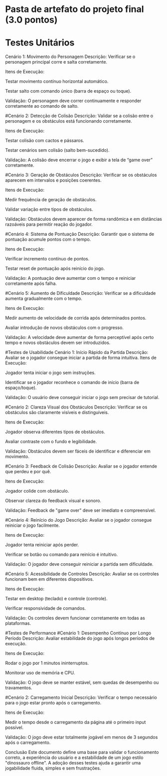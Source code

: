 # Pasta de artefato do projeto final (3.0 pontos)

#  Testes Unitários
Cenário 1: Movimento do Personagem
Descrição: Verificar se o personagem principal corre e salta corretamente.

Itens de Execução:

Testar movimento contínuo horizontal automático.

Testar salto com comando único (barra de espaço ou toque).

Validação: O personagem deve correr continuamente e responder corretamente ao comando de salto.

#Cenário 2: Detecção de Colisão
Descrição: Validar se a colisão entre o personagem e os obstáculos está funcionando corretamente.

Itens de Execução:

Testar colisão com cactos e pássaros.

Testar cenários sem colisão (salto bem-sucedido).

Validação: A colisão deve encerrar o jogo e exibir a tela de “game over” corretamente.

#Cenário 3: Geração de Obstáculos
Descrição: Verificar se os obstáculos aparecem em intervalos e posições coerentes.

Itens de Execução:

Medir frequência de geração de obstáculos.

Validar variação entre tipos de obstáculos.

Validação: Obstáculos devem aparecer de forma randômica e em distâncias razoáveis para permitir reação do jogador.

#Cenário 4: Sistema de Pontuação
Descrição: Garantir que o sistema de pontuação acumule pontos com o tempo.

Itens de Execução:

Verificar incremento contínuo de pontos.

Testar reset de pontuação após reinício do jogo.

Validação: A pontuação deve aumentar com o tempo e reiniciar corretamente após falha.

#Cenário 5: Aumento de Dificuldade
Descrição: Verificar se a dificuldade aumenta gradualmente com o tempo.

Itens de Execução:

Medir aumento de velocidade de corrida após determinados pontos.

Avaliar introdução de novos obstáculos com o progresso.

Validação: A velocidade deve aumentar de forma perceptível após certo tempo e novos obstáculos devem ser introduzidos.


#Testes de Usabilidade
Cenário 1: Início Rápido da Partida
Descrição: Avaliar se o jogador consegue iniciar a partida de forma intuitiva.
Itens de Execução:

Jogador tenta iniciar o jogo sem instruções.

Identificar se o jogador reconhece o comando de início (barra de espaço/toque).

Validação: O usuário deve conseguir iniciar o jogo sem precisar de tutorial.

#Cenário 2: Clareza Visual dos Obstáculos
Descrição: Verificar se os obstáculos são claramente visíveis e distinguíveis.

Itens de Execução:

Jogador observa diferentes tipos de obstáculos.

Avaliar contraste com o fundo e legibilidade.

Validação: Obstáculos devem ser fáceis de identificar e diferenciar em movimento.

#Cenário 3: Feedback de Colisão
Descrição: Avaliar se o jogador entende que perdeu e por quê.

Itens de Execução:

Jogador colide com obstáculo.

Observar clareza do feedback visual e sonoro.

Validação: Feedback de "game over" deve ser imediato e compreensível.

#Cenário 4: Reinício do Jogo
Descrição: Avaliar se o jogador consegue reiniciar o jogo facilmente.

Itens de Execução:

Jogador tenta reiniciar após perder.

Verificar se botão ou comando para reinício é intuitivo.

Validação: O jogador deve conseguir reiniciar a partida sem dificuldade.

#Cenário 5: Acessibilidade de Controles
Descrição: Avaliar se os controles funcionam bem em diferentes dispositivos.

Itens de Execução:

Testar em desktop (teclado) e controle (controle).

Verificar responsividade de comandos.

Validação: Os controles devem funcionar corretamente em todas as plataformas.

 #Testes de Performance
#Cenário 1: Desempenho Contínuo por Longo Período
Descrição: Avaliar estabilidade do jogo após longos períodos de execução.

Itens de Execução:

Rodar o jogo por 1 minutos ininterruptos.

Monitorar uso de memória e CPU.

Validação: O jogo deve se manter estável, sem quedas de desempenho ou travamentos.

#Cenário 2: Carregamento Inicial
Descrição: Verificar o tempo necessário para o jogo estar pronto após o carregamento.

Itens de Execução:

Medir o tempo desde o carregamento da página até o primeiro input possível.

Validação: O jogo deve estar totalmente jogável em menos de 3 segundos após o carregamento.

Conclusão
Este documento define uma base para validar o funcionamento correto, a experiência do usuário e a estabilidade de um jogo estilo "dinossauro offline". A adoção desses testes ajuda a garantir uma jogabilidade fluida, simples e sem frustrações.
